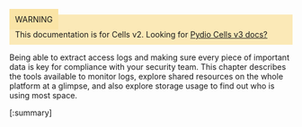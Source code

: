 
<div style="background-color: #fbe9b7;font-size: 14px;">
<span style="background-color: #fae4a6;padding: 10px;">WARNING</span>
<span style="padding: 10px;display: inline-block;">This documentation is for Cells v2. Looking for <a href="https://pydio.com/en/docs/cells/v3/quick-start">Pydio Cells v3 docs?</a></span>
</div>




Being able to extract access logs and making sure every piece of important data is key for compliance with your security team. This chapter describes the tools available to monitor logs, explore shared resources on the whole platform at a glimpse, and also explore storage usage to find out who is using most space.

[:summary]